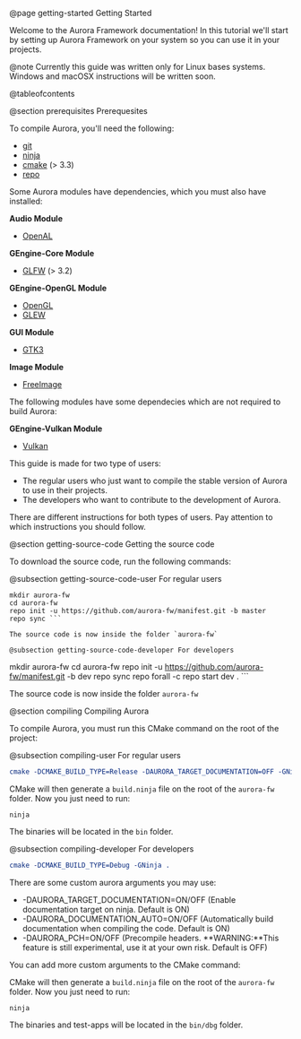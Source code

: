 @page getting-started Getting Started

Welcome to the Aurora Framework documentation! In this tutorial we'll start by setting up Aurora Framework on your system so you can use it in your projects.

@note Currently this guide was written only for Linux bases systems. Windows and macOSX instructions will be written soon.

@tableofcontents

@section prerequisites Prerequesites

To compile Aurora, you'll need the following:

- <a href="https://git-scm.com/">git</a>
- <a href="https://ninja-build.org/">ninja</a>
- <a href="https://cmake.org/">cmake</a> (> 3.3)
- <a href="https://source.android.com/source/downloading#installing-repo">repo</a>

Some Aurora modules have dependencies, which you must also have installed:

**Audio Module**

- <a href="https://www.openal.org/">OpenAL</a>

**GEngine-Core Module**

- <a href="http://www.glfw.org/">GLFW</a> (> 3.2)

**GEngine-OpenGL Module**

- <a href="https://www.opengl.org/">OpenGL</a>
- <a href="http://glew.sourceforge.net/">GLEW</a>

**GUI Module**

- <a href="https://www.gtk.org/">GTK3</a>

**Image Module**

- <a href="http://freeimage.sourceforge.net/">FreeImage</a>

The following modules have some dependecies which are not required to build Aurora:

**GEngine-Vulkan Module**

- <a href="https://www.khronos.org/vulkan/">Vulkan</a>

This guide is made for two type of users:

- The regular users who just want to compile the stable version of Aurora to use in their projects.
- The developers who want to contribute to the development of Aurora.

There are different instructions for both types of users. Pay attention to which instructions you should follow.

@section getting-source-code Getting the source code

To download the source code, run the following commands:

@subsection getting-source-code-user For regular users

```
mkdir aurora-fw
cd aurora-fw
repo init -u https://github.com/aurora-fw/manifest.git -b master
repo sync ```

The source code is now inside the folder `aurora-fw`

@subsection getting-source-code-developer For developers

```
mkdir aurora-fw
cd aurora-fw
repo init -u https://github.com/aurora-fw/manifest.git -b dev
repo sync
repo forall -c repo start dev . ```

The source code is now inside the folder `aurora-fw`

@section compiling Compiling Aurora

To compile Aurora, you must run this CMake command on the root of the project:

@subsection compiling-user For regular users

```cmake
cmake -DCMAKE_BUILD_TYPE=Release -DAURORA_TARGET_DOCUMENTATION=OFF -GNinja .
```

CMake will then generate a `build.ninja` file on the root of the `aurora-fw` folder. Now you just need to run:

```
ninja
```

The binaries will be located in the `bin` folder.

@subsection compiling-developer For developers

```cmake
cmake -DCMAKE_BUILD_TYPE=Debug -GNinja .
```

There are some custom aurora arguments you may use:

- -DAURORA_TARGET_DOCUMENTATION=ON/OFF (Enable documentation target on ninja. Default is ON)
- -DAURORA_DOCUMENTATION_AUTO=ON/OFF (Automatically build documentation when compiling the code. Default is ON)
- -DAURORA_PCH=ON/OFF (Precompile headers. **WARNING:**This feature is still experimental, use it at your own risk. Default is OFF)

You can add more custom arguments to the CMake command:

CMake will then generate a `build.ninja` file on the root of the `aurora-fw` folder. Now you just need to run:

```
ninja
```

The binaries and test-apps will be located in the `bin/dbg` folder.
